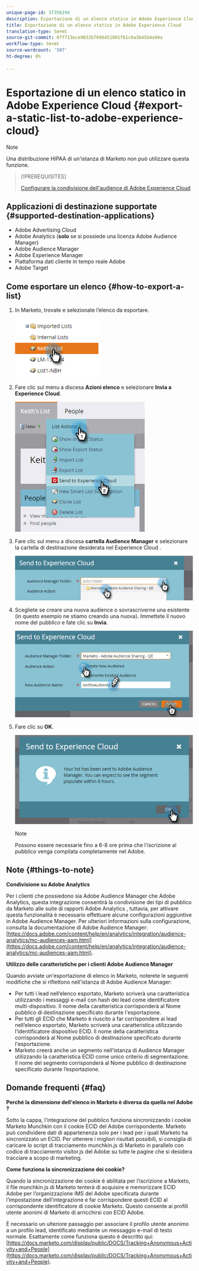 ```yaml
---
unique-page-id: 37356194
description: Esportazione di un elenco statico in Adobe Experience Cloud - Marketo Docs - Documentazione prodotto
title: Esportazione di un elenco statico in Adobe Experience Cloud
translation-type: tm+mt
source-git-commit: 07f713ece9832b7696451001f61c6a3b45b4a94a
workflow-type: tm+mt
source-wordcount: '587'
ht-degree: 0%

---
```



# Esportazione di un elenco statico in Adobe Experience Cloud {#export-a-static-list-to-adobe-experience-cloud}

>[!NOTE]
>
>Una distribuzione HIPAA di un&#39;istanza di Marketo non può utilizzare questa funzione.

>[!PREREQUISITES]
>
>[Configurare la condivisione dell&#39;audience di Adobe Experience Cloud](/help/marketo/product-docs/core-marketo-concepts/miscellaneous/set-up-adobe-experience-cloud-audience-sharing.md)

## Applicazioni di destinazione supportate {#supported-destination-applications}

* Adobe Advertising Cloud
*  Adobe Analytics (**solo** se si possiede una licenza Adobe Audience Manager)
* Adobe Audience Manager
* Adobe Experience Manager
* Piattaforma dati cliente in tempo reale  Adobe
*  Adobe Target

## Come esportare un elenco {#how-to-export-a-list}

1. In Marketo, trovate e selezionate l’elenco da esportare.

   ![](assets/one.png)

1. Fare clic sul menu a discesa **Azioni elenco** e selezionare **Invia a  Experience Cloud**.

   ![](assets/two-1.png)

1. Fare clic sul menu a discesa **cartella Audience Manager** e selezionare la cartella di destinazione desiderata nel Experience Cloud .

   ![](assets/three-1.png)

1. Scegliete se creare una nuova audience o sovrascriverne una esistente (in questo esempio ne stiamo creando una nuova). Immettete il nuovo nome del pubblico e fate clic su **Invia**.

   ![](assets/four.png)

1. Fare clic su **OK**.

   ![](assets/five.png)

   >[!NOTE]
   >
   >Possono essere necessarie fino a 6-8 ore prima che l&#39;iscrizione al pubblico venga compilata completamente nel  Adobe.

## Note {#things-to-note}

**Condivisione su  Adobe Analytics**

Per i clienti che possiedono sia Adobe Audience Manager che  Adobe Analytics, questa integrazione consentirà la condivisione dei tipi di pubblico da Marketo alle suite di rapporti Adobe Analytics , tuttavia, per attivare questa funzionalità è necessario effettuare alcune configurazioni aggiuntive in Adobe Audience Manager. Per ulteriori informazioni sulla configurazione, consulta la documentazione di Adobe Audience Manager: [https://docs.adobe.com/content/help/en/analytics/integration/audience-analytics/mc-audiences-aam.html](https://docs.adobe.com/content/help/en/analytics/integration/audience-analytics/mc-audiences-aam.html).

**Utilizzo delle caratteristiche per i clienti Adobe Audience Manager**

Quando avviate un&#39;esportazione di elenco in Marketo, noterete le seguenti modifiche che si riflettono nell&#39;istanza di Adobe Audience Manager:

* Per tutti i lead nell’elenco esportato, Marketo scriverà una caratteristica utilizzando i messaggi e-mail con hash dei lead come identificatore multi-dispositivo. Il nome della caratteristica corrisponderà al Nome pubblico di destinazione specificato durante l&#39;esportazione.
* Per tutti gli ECID che Marketo è riuscito a far corrispondere ai lead nell’elenco esportato, Marketo scriverà una caratteristica utilizzando l’identificatore dispositivo ECID. Il nome della caratteristica corrisponderà al Nome pubblico di destinazione specificato durante l&#39;esportazione.
* Marketo creerà anche un segmento nell’istanza di Audience Manager  utilizzando la caratteristica ECID come unico criterio di segmentazione. Il nome del segmento corrisponderà al Nome pubblico di destinazione specificato durante l’esportazione.

## Domande frequenti {#faq}

**Perché la dimensione dell&#39;elenco in Marketo è diversa da quella nel Adobe ?**

Sotto la cappa, l&#39;integrazione del pubblico funziona sincronizzando i cookie Marketo Munchkin con il cookie ECID del Adobe corrispondente. Marketo può condividere dati di appartenenza solo per i lead per i quali Marketo ha sincronizzato un ECID. Per ottenere i migliori risultati possibili, si consiglia di caricare lo script di tracciamento munchkin.js di Marketo in parallelo con  codice di tracciamento visitor.js del Adobe su tutte le pagine che si desidera tracciare a scopo di marketing.

**Come funziona la sincronizzazione dei cookie?**

Quando la sincronizzazione dei cookie è abilitata per l’iscrizione a Marketo, il file munchkin.js di Marketo tenterà di acquisire e memorizzare  ECID Adobe per l’organizzazione IMS del Adobe  specificata durante l’impostazione dell’integrazione e far corrispondere questi ECID al corrispondente identificatore di cookie Marketo. Questo consente ai profili utente anonimi di Marketo di arricchirsi con  ECID Adobe.

È necessario un ulteriore passaggio per associare il profilo utente anonimo a un profilo lead, identificato mediante un messaggio e-mail di testo normale. Esattamente come funziona questo è descritto qui: [https://docs.marketo.com/display/public/DOCS/Tracking+Anonymous+Activity+and+People](https://docs.marketo.com/display/public/DOCS/Tracking+Anonymous+Activity+and+People).
